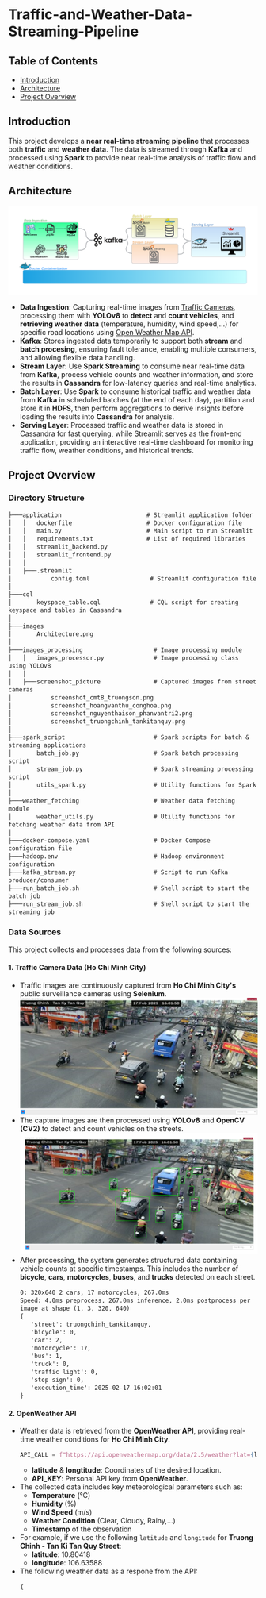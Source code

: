 # Traffic-and-Weather-Data-Streaming-Pipeline
## Table of Contents
- [Introduction](#Introduction)
- [Architecture](#Architecture)
- [Project Overview](#Project-overview)
## Introduction
This project develops a **near real-time streaming pipeline** that processes both **traffic** and **weather data**. The data is streamed through **Kafka** and processed using **Spark** to provide near real-time analysis of traffic flow and weather conditions.
## Architecture
![architecture](https://github.com/mjngxwnj/Traffic-and-Weather-Data-Streaming-Pipeline/blob/main/images/Architecture.png)  
- **Data Ingestion**: Capturing real-time images from [Traffic Cameras](https://giaothong.hochiminhcity.gov.vn/Map.aspx), processing them with **YOLOv8** to **detect** and **count vehicles**, and **retrieving weather data** (temperature, humidity, wind speed,...) for specific road locations using [Open Weather Map API](https://openweathermap.org/api).
- **Kafka**: Stores ingested data temporarily to support both **stream** and **batch procesing**, ensuring fault tolerance, enabling multiple consumers, and allowing flexible data handling.
- **Stream Layer**: Use **Spark Streaming** to consume near real-time data from **Kafka**, process vehicle counts and weather information, and store the results in **Cassandra** for low-latency queries and real-time analytics.
- **Batch Layer**: Use **Spark** to consume historical traffic and weather data from **Kafka** in scheduled batches (at the end of each day), partition and store it in **HDFS**, then perform aggregations to derive insights before loading the results into **Cassandra** for analysis.
- **Serving Layer**: Processed traffic and weather data is stored in Cassandra for fast querying, while Streamlit serves as the front-end application, providing an interactive real-time dashboard for monitoring traffic flow, weather conditions, and historical trends.
## Project Overview
### Directory Structure
```
├───application                        # Streamlit application folder
│   │   dockerfile                     # Docker configuration file
│   │   main.py                        # Main script to run Streamlit
│   │   requirements.txt               # List of required libraries
│   │   streamlit_backend.py           
│   │   streamlit_frontend.py         
│   │
│   ├───.streamlit
│           config.toml                 # Streamlit configuration file
│
├───cql
│       keyspace_table.cql              # CQL script for creating keyspace and tables in Cassandra
│
├───images
│       Architecture.png                
│
├───images_processing                    # Image processing module
│   │   images_processor.py              # Image processing class using YOLOv8
│   │
│   ├───screenshot_picture               # Captured images from street cameras
│           screenshot_cmt8_truongson.png
│           screenshot_hoangvanthu_conghoa.png
│           screenshot_nguyenthaison_phanvantri2.png
│           screenshot_truongchinh_tankitanquy.png
│
├───spark_script                         # Spark scripts for batch & streaming applications
│       batch_job.py                     # Spark batch processing script
│       stream_job.py                    # Spark streaming processing script
│       utils_spark.py                   # Utility functions for Spark
│
├───weather_fetching                     # Weather data fetching module
│       weather_utils.py                 # Utility functions for fetching weather data from API
│
├───docker-compose.yaml                  # Docker Compose configuration file
├───hadoop.env                           # Hadoop environment configuration
├───kafka_stream.py                      # Script to run Kafka producer/consumer
├───run_batch_job.sh                     # Shell script to start the batch job
├───run_stream_job.sh                    # Shell script to start the streaming job
```
### Data Sources
This project collects and processes data from the following sources:
#### 1. **Traffic Camera Data (Ho Chi Minh City)**
- Traffic images are continuously captured from **Ho Chi Minh City's** public surveillance cameras using **Selenium**.  
  ![Screenshot](https://github.com/mjngxwnj/Traffic-and-Weather-Data-Streaming-Pipeline/blob/main/images/screenshot.png)
- The capture images are then processed using **YOLOv8** and **OpenCV (CV2)** to detect and count vehicles on the streets.  
  ![Output_screenshot](https://github.com/mjngxwnj/Traffic-and-Weather-Data-Streaming-Pipeline/blob/main/images/output_screenshot.png)
- After processing, the system generates structured data containing vehicle counts at specific timestamps. This includes the number of **bicycle**, **cars**, **motorcycles**, **buses**, and **trucks** detected on each street.
  ```
  0: 320x640 2 cars, 17 motorcycles, 267.0ms
  Speed: 4.0ms preprocess, 267.0ms inference, 2.0ms postprocess per image at shape (1, 3, 320, 640)
  {
     'street': truongchinh_tankitanquy,
     'bicycle': 0,
     'car': 2,
     'motorcycle': 17,
     'bus': 1,
     'truck': 0, 
     'traffic light': 0,
     'stop sign': 0,
     'execution_time': 2025-02-17 16:02:01
  }
  ```
#### 2. **OpenWeather API**
- Weather data is retrieved from the **OpenWeather API**, providing real-time weather conditions for **Ho Chi Minh City**.
  ```python
  API_CALL = f"https://api.openweathermap.org/data/2.5/weather?lat={latitude}&lon={longitude}&appid={API_KEY}"
  ```
  + **latitude** & **longtitude**: Coordinates of the desired location.
  + **API_KEY**: Personal API key from **OpenWeather**.
- The collected data includes key meteorological parameters such as:
  + **Temperature** (°C)
  + **Humidity** (%)
  + **Wind Speed** (m/s)
  + **Weather Condition** (Clear, Cloudy, Rainy,...)
  + **Timestamp** of the observation
- For example, if we use the following ```latitude``` and ```longitude``` for **Truong Chinh - Tan Ki Tan Quy Street**:
  + **latitude**: 10.80418
  + **longitude**: 106.63588
- The following weather data as a respone from the API:
  ```
  {
  ```
  
